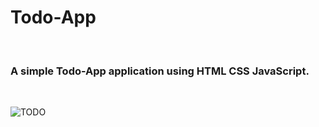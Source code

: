 # Todo-App
<br/>

### A simple Todo-App application using HTML CSS JavaScript.

<br/>


![TODO](/todo-appjs.png)